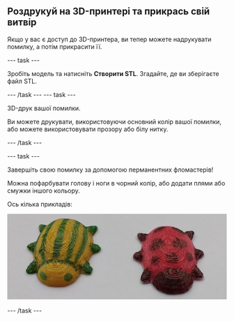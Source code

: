 ## Роздрукуй на 3D-принтері та прикрась свій витвір

Якщо у вас є доступ до 3D-принтера, ви тепер можете надрукувати помилку, а потім прикрасити її.

--- task ---

Зробіть модель та натисніть **Створити STL**. Згадайте, де ви зберігаєте файл STL.

--- /task --- --- task ---

3D-друк вашої помилки.

Ви можете друкувати, використовуючи основний колір вашої помилки, або можете використовувати прозору або білу нитку.

--- /task ---

--- task ---

Завершіть свою помилку за допомогою перманентних фломастерів!

Можна пофарбувати голову і ноги в чорний колір, або додати плями або смужки іншого кольору.

Ось кілька прикладів:

![знімок екрана](images/bug-decorated.png)

--- /task ---

 




  
